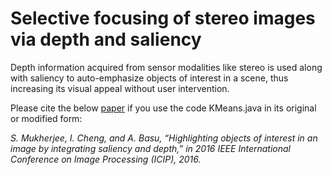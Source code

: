 # Selective focusing of stereo images via depth and saliency

Depth information acquired from sensor modalities like stereo is used along with saliency to auto-emphasize objects of interest in a scene, thus increasing its visual appeal without user intervention.

Please cite the below [paper](https://doi.org/10.1109/ICIP.2016.7532308) if you use the code KMeans.java in its original or modified form:

*S. Mukherjee, I. Cheng, and A. Basu, “Highlighting objects of interest in an image by integrating saliency and depth,” in 2016 IEEE International Conference on Image Processing (ICIP), 2016.*
